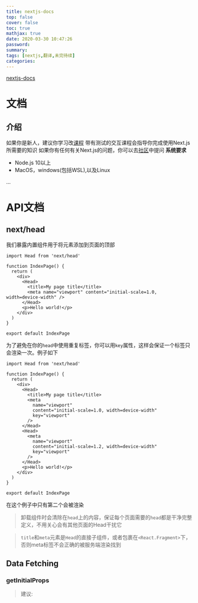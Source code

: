 ```yaml
---
title: nextjs-docs
top: false
cover: false
toc: true
mathjax: true
date: 2020-03-30 10:47:26
password:
summary:
tags: [nextjs,翻译,未完待续]
categories:
---
```

[nextjs-docs](https://nextjs.org/docs/getting-started)

# 文档
## 介绍
如果你是新人，建议你学习改[课程](https://nextjs.org/learn/basics/getting-started)
带有测试的交互课程会指导你完成使用Next.js所需要的知识
如果你有任何有关Next.js的问题，你可以去[社区](https://github.com/zeit/next.js/discussions)中提问
**系统要求**
 - Node.js 10以上
 - MacOS，windows(包括WSL),以及Linux

...

# API文档
## next/head
我们暴露内置组件用于将元素添加到页面的顶部
```
import Head from 'next/head'

function IndexPage() {
  return (
    <div>
      <Head>
        <title>My page title</title>
        <meta name="viewport" content="initial-scale=1.0, width=device-width" />
      </Head>
      <p>Hello world!</p>
    </div>
  )
}

export default IndexPage
```
为了避免在你的`head`中使用重复标签，你可以用`key`属性，这样会保证一个标签只会渲染一次。例子如下
```
import Head from 'next/head'

function IndexPage() {
  return (
    <div>
      <Head>
        <title>My page title</title>
        <meta
          name="viewport"
          content="initial-scale=1.0, width=device-width"
          key="viewport"
        />
      </Head>
      <Head>
        <meta
          name="viewport"
          content="initial-scale=1.2, width=device-width"
          key="viewport"
        />
      </Head>
      <p>Hello world!</p>
    </div>
  )
}

export default IndexPage
```
在这个例子中只有第二个会被渲染
> 卸载组件时会清除在`head`上的内容，保证每个页面需要的`head`都是干净完整定义，不用关心会有其他页面的Head干扰它

> `title`和`meta`元素是`Head`的直接子组件，或者包裹在`<React.Fragment>`下，否则meta标签不会正确的被服务端渲染找到

## Data Fetching
### getInitialProps
> 建议: